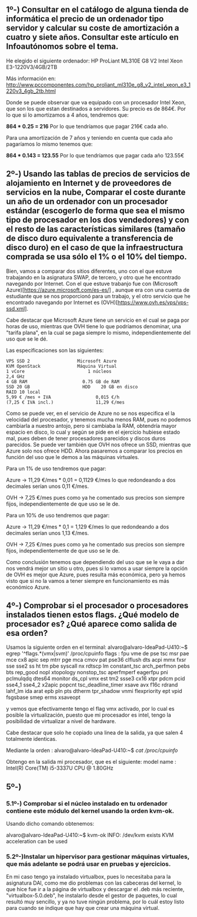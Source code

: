 ## 1º-) Consultar en el catálogo de alguna tienda de informática el precio de un ordenador tipo servidor y calcular su coste de amortización a cuatro y siete años. Consultar este artículo en Infoautónomos sobre el tema.

He elegido el siguiente ordenador:  HP ProLiant ML310E G8 V2 Intel Xeon E3-1220V3/4GB/2TB

Más información en: http://www.pccomponentes.com/hp_proliant_ml310e_g8_v2_intel_xeon_e3_1220v3_4gb_2tb.html

Donde se puede observar que va equipado con un procesador Intel Xeon, que son los que estan destinados a servidores. Su precio es de 864€. Por lo que si lo amortizamos a 4 años, tendremos que:

**864 * 0.25 = 216**
Por lo que tendríamos que pagar 216€ cada año.

Para una amortización de 7 años y teniendo en cuenta que cada año pagaríamos lo mismo tenemos que:

**864 * 0.143 = 123.55**
Por lo que tendríamos que pagar cada año 123.55€

## 2º-) Usando las tablas de precios de servicios de alojamiento en Internet y de proveedores de servicios en la nube, Comparar el coste durante un año de un ordenador con un procesador estándar (escogerlo de forma que sea el mismo tipo de procesador en los dos vendedores) y con el resto de las características similares (tamaño de disco duro equivalente a transferencia de disco duro) en el caso de que la infraestructura comprada se usa sólo el 1% o el 10% del tiempo.


Bien, vamos a comparar dos sitios diferentes, uno con el que estuve trabajando en la asignatura SWAP, de tercero, y otro que he encontrado navegando por Internet. Con el que estuve trabanjo fue con (Microsoft Azure)[https://azure.microsoft.com/es-es/] , aunque era con una cuenta de estudiante que se nos proporcionó para un trabajo, y el otro servicio que he encontrado navegando por Internet es (OVH)[https://www.ovh.es/vps/vps-ssd.xml].

Cabe destacar que Microsoft Azure tiene un servicio en el cual se paga por horas de uso, mientras que OVH tiene lo que podríamos denominar, una "tarifa plana", en la cual se paga siempre lo mismo, independientemente del uso que se le dé.

Las especificaciones son  las siguientes:

    VPS SSD 2                  Microsoft Azure
    KVM OpenStack              Máquina Virtual
    1 vCore                        1 núcleos			
    2,4 GHz
    4 GB RAM                     0.75 GB de RAM
    SSD 20 GB                    HDD	20 GB en disco
    RAID 10 local
    5,99 € /mes + IVA                 0,015 €/h
    (7,25 € IVA incl.)                11,29 €/mes

Como se puede ver, en el servicio de Azure no se nos especifica el la velocidad del procesador, y tenemos mucha menos RAM, pues no podemos cambiarla a nuestro antojo, pero si cambiaba la RAM, obtendría mayor espacio en disco, lo cual y según se pide en el ejercicio hubiese estado mal, pues deben de tener procesadores parecidos y discos duros parecidos.
Se puede ver también que OVH nos ofrece un SSD, mientras que Azure solo nos ofrece HDD.
Ahora pasaremos a comparar los precios en función del uso que le demos a las máquinas virtuales.

Para un 1% de uso tendremos que pagar:

 Azure -> 11,29 €/mes * 0,01 = 0,1129 €/mes lo que redondeando a dos decimales serían unos 0,11 €/mes.
 
 OVH   -> 7,25 €/mes pues como ya he comentado sus precios son siempre fijos, independientemente de que uso se le de.

Para un 10% de uso tendremos que pagar:

 Azure -> 11,29 €/mes * 0,1 = 1,129 €/mes lo que redondeando a dos decimales serían unos 1,13 €/mes.

 OVH   -> 7,25 €/mes pues como ya he comentado sus precios son siempre fijos, independientemente de que uso se le de.

Como conclusión tenemos que dependiendo del uso que se le vaya a dar nos vendrá mejor un sitio u otro, pues si lo vamos a usar siempre la opción de OVH es mejor que Azure, pues resulta más económica, pero ya hemos visto que si no la vamos a tener siempre en funcionamiento es más económico Azure.


## 4º-) Comprobar si el procesador o procesadores instalados tienen estos flags. ¿Qué modelo de procesador es? ¿Qué aparece como salida de esa orden?

Usamos la siguiente orden en el terminal:
alvaro@alvaro-IdeaPad-U410:~$ egrep '^flags.*(vmx|svm)' /proc/cpuinfo
flags		: fpu vme de pse tsc msr pae mce cx8 apic sep mtrr pge mca cmov pat pse36 clflush dts acpi mmx fxsr sse sse2 ss ht tm pbe syscall nx rdtscp lm constant_tsc arch_perfmon pebs bts rep_good nopl xtopology nonstop_tsc aperfmperf eagerfpu pni pclmulqdq dtes64 monitor ds_cpl vmx est tm2 ssse3 cx16 xtpr pdcm pcid sse4_1 sse4_2 x2apic popcnt tsc_deadline_timer xsave avx f16c rdrand lahf_lm ida arat epb pln pts dtherm tpr_shadow vnmi flexpriority ept vpid fsgsbase smep erms xsaveopt

y vemos que efectivamente tengo el flag vmx activado, por lo cual es posible la virtualización, puesto que mi procesador es intel, tengo la posibilidad de virtualizar a nivel de hardware.

Cabe destacar que solo he copiado una linea de la salida, ya que salen 4 totalmente identicas.

Mediante la orden :
alvaro@alvaro-IdeaPad-U410:~$ *cat /proc/cpuinfo*

Obtengo en la salida mi procesador, que es el siguiente:
model name	: Intel(R) Core(TM) i5-3337U CPU @ 1.80GHz
## 5º-)
### 5.1º-) Comprobar si el núcleo instalado en tu ordenador contiene este módulo del kernel usando la orden kvm-ok.

Usando dicho comando obtenemos:

alvaro@alvaro-IdeaPad-U410:~$ kvm-ok
INFO: /dev/kvm exists
KVM acceleration can be used

### 5.2º-)Instalar un hipervisor para gestionar máquinas virtuales, que más adelante se podrá usar en pruebas y ejercicios.

En mi caso tengo ya instalado virtualbox, pues lo necesitaba para la asignatura DAI, como me dio problemas con las cabeceras del kernel, lo que hice fue ir a la página de virtualbox y descargar el .deb más reciente, "virtualbox-5.0.deb", he instalarlo desde el gestor de paquetes, lo cual resultó muy sencillo, y ya no tuve ningún problema, por lo cuál estoy listo para cuando se indique que hay que crear una máquina virtual.
